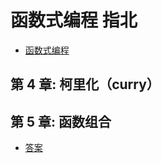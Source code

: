 # 函数式编程 指北
- [函数式编程](https://llh911001.gitbooks.io/mostly-adequate-guide-chinese/content/ch4.html#%E6%80%BB%E7%BB%93)

## 第 4 章: 柯里化（curry）
## 第 5 章: 函数组合

- [答案](https://github.com/llh911001/mostly-adequate-guide-chinese/blob/master/code/part1_exercises/support.js)